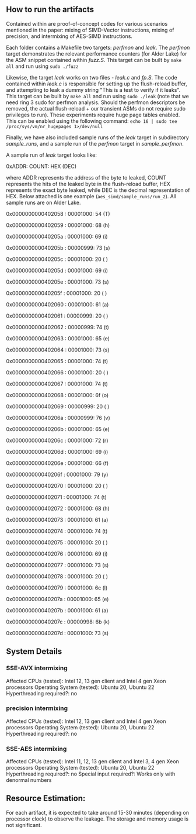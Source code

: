 ## How to run the artifacts
Contained within are proof-of-concept codes for various scenarios mentioned in the paper: mixing of SIMD-Vector instructions, mixing of precision, and intermixing of AES-SIMD instructions.

Each folder contains a Makefile two targets: *perfmon* and *leak*. The *perfmon* target demonstrates the relevant performance counters (for Alder Lake) for the ASM snippet contained within *fuzz.S*. This target can be built by `make all` and run using `sudo ./fuzz`

Likewise, the target *leak* works on two files - *leak.c* and *fp.S*. The code contained within *leak.c* is responsible for setting up the flush-reload buffer, and attempting to leak a dummy string "This is a test to verify if it leaks". This target can be built by `make all` and run using `sudo ./leak` (note that we need ring 3 sudo for perfmon analysis. Should the perfmon descriptors be removed, the actual flush-reload + our transient ASMs do not require sudo privileges to run). These experiments require huge page tables enabled. This can be enabled using the following command: `echo 16 | sudo tee  /proc/sys/vm/nr_hugepages 1>/dev/null`

Finally, we have also included sample runs of the *leak* target in subdirectory *sample_runs*, and a sample run of the *perfmon* target in *sample_perfmon*.

A sample run of *leak* target looks like:

0xADDR:
   COUNT: HEX (DEC)

where ADDR represents the address of the byte to leaked, COUNT represents the hits of the leaked byte in the flush-reload buffer, HEX represents the exact byte leaked, while DEC is the decimal representation of HEX. Below attached is one example (`aes_simd/sample_runs/run_2`). All sample runs are on Alder Lake.


0x0000000000402058 :
	00001000: 54 (T)

0x0000000000402059 :
	00001000: 68 (h)

0x000000000040205a :
	00001000: 69 (i)

0x000000000040205b :
	00000999: 73 (s)

0x000000000040205c :
	00001000: 20 ( )

0x000000000040205d :
	00001000: 69 (i)

0x000000000040205e :
	00001000: 73 (s)

0x000000000040205f :
	00001000: 20 ( )

0x0000000000402060 :
	00001000: 61 (a)

0x0000000000402061 :
	00000999: 20 ( )

0x0000000000402062 :
	00000999: 74 (t)

0x0000000000402063 :
	00001000: 65 (e)

0x0000000000402064 :
	00001000: 73 (s)

0x0000000000402065 :
	00001000: 74 (t)

0x0000000000402066 :
	00001000: 20 ( )

0x0000000000402067 :
	00001000: 74 (t)

0x0000000000402068 :
	00001000: 6f (o)

0x0000000000402069 :
	00000999: 20 ( )

0x000000000040206a :
	00000999: 76 (v)

0x000000000040206b :
	00001000: 65 (e)

0x000000000040206c :
	00001000: 72 (r)

0x000000000040206d :
	00001000: 69 (i)

0x000000000040206e :
	00001000: 66 (f)

0x000000000040206f :
	00001000: 79 (y)

0x0000000000402070 :
	00001000: 20 ( )

0x0000000000402071 :
	00001000: 74 (t)

0x0000000000402072 :
	00001000: 68 (h)

0x0000000000402073 :
	00001000: 61 (a)

0x0000000000402074 :
	00001000: 74 (t)

0x0000000000402075 :
	00001000: 20 ( )

0x0000000000402076 :
	00001000: 69 (i)

0x0000000000402077 :
	00001000: 73 (s)

0x0000000000402078 :
	00001000: 20 ( )

0x0000000000402079 :
	00001000: 6c (l)

0x000000000040207a :
	00001000: 65 (e)

0x000000000040207b :
	00001000: 61 (a)

0x000000000040207c :
	00000998: 6b (k)

0x000000000040207d :
	00001000: 73 (s)

## System Details
### SSE-AVX intermixing
Affected CPUs (tested): Intel 12, 13 gen client and Intel 4 gen Xeon processors
Operating System (tested): Ubuntu 20, Ubuntu 22
Hyperthreading required?: no

### precision intermixing
Affected CPUs (tested): Intel 12, 13 gen client and Intel 4 gen Xeon processors
Operating System (tested): Ubuntu 20, Ubuntu 22
Hyperthreading required?: no

### SSE-AES intermixing
Affected CPUs (tested): Intel 11, 12, 13 gen client and Intel 3, 4 gen Xeon processors
Operating System (tested): Ubuntu 20, Ubuntu 22
Hyperthreading required?: no
Special input required?: Works only with denormal numbers

## Resource Estimation:
For each artifact, it is expected to take around 15-30 minutes (depending on processor clock) to observe the leakage. The storage and memory usage is not significant.
